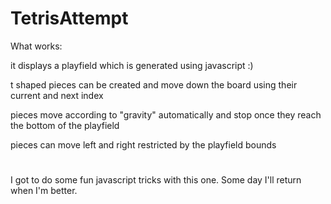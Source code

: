# TetrisAttempt
What works:

it displays a playfield which is generated using javascript :)

t shaped pieces can be created and move down the board using their current and next index

pieces move according to "gravity" automatically and stop once they reach the bottom of the playfield

pieces can move left and right restricted by the playfield bounds

#
I got to do some fun javascript tricks with this one. Some day I'll return when I'm better. 
